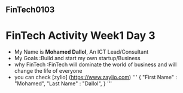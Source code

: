 ## FinTech0103
# FinTech Activity Week1 Day 3
- My Name is **Mohamed Dallol**, An ICT Lead/Consultant
- My Goals :Build and start my own startup/Business
- why FinTech :FinTech will dominate the world of business and will change the life of everyone
- you can check [zylio] (https://www.zaylio.com)
'''
{
  "First Name" : "Mohamed",
  "Last Name" : "Dallol",
 }
 '''

